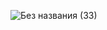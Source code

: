 ![Без названия (33)](https://github.com/user-attachments/assets/96d64d3e-92e3-46e0-8f86-e3fbe0fac3db)

